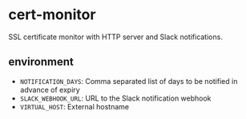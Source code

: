 # cert-monitor

SSL certificate monitor with HTTP server and Slack notifications.

## environment

* `NOTIFICATION_DAYS`: Comma separated list of days to be notified in advance of expiry
* `SLACK_WEBHOOK_URL`: URL to the Slack notification webhook
* `VIRTUAL_HOST`: External hostname
